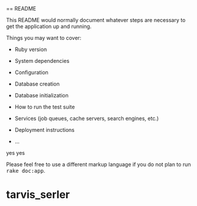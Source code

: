 == README

This README would normally document whatever steps are necessary to get the
application up and running.

Things you may want to cover:

* Ruby version

* System dependencies

* Configuration

* Database creation

* Database initialization

* How to run the test suite

* Services (job queues, cache servers, search engines, etc.)

* Deployment instructions

* ...

yes yes

Please feel free to use a different markup language if you do not plan to run
<tt>rake doc:app</tt>.
# tarvis_serler
